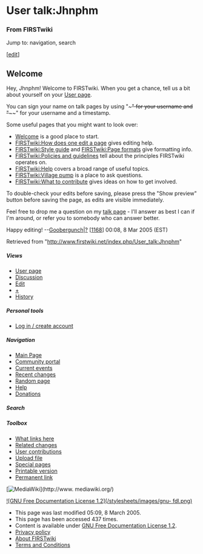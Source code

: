 # User talk:Jhnphm

### From FIRSTwiki

Jump to: navigation, search

[[edit](/index.php?title=User_talk:Jhnphm&action=edit&section=1 "Edit section:
Welcome" )]

##  Welcome

Hey, Jhnphm! Welcome to FIRSTwiki. When you get a chance, tell us a bit about
yourself on your [User page](/index.php?title=User:Jhnphm&action=edit
"User:Jhnphm" ).

You can sign your name on talk pages by using "~~~" for your username and
"~~~~" for your username and a timestamp.

Some useful pages that you might want to look over:

  * [Welcome](/index.php/FIRSTwiki:New_users_page "FIRSTwiki:New users page" ) is a good place to start. 
  * [FIRSTwiki:How does one edit a page](/index.php/FIRSTwiki:How_does_one_edit_a_page "FIRSTwiki:How does one edit a page" ) gives editing help. 
  * [FIRSTwiki:Style guide](/index.php/FIRSTwiki:Style_guide "FIRSTwiki:Style guide" ) and [FIRSTwiki:Page formats](/index.php/FIRSTwiki:Page_formats "FIRSTwiki:Page formats" ) give formatting info. 
  * [FIRSTwiki:Policies and guidelines](/index.php/FIRSTwiki:Policies_and_guidelines "FIRSTwiki:Policies and guidelines" ) tell about the principles FIRSTwiki operates on. 
  * [FIRSTwiki:Help](/index.php/FIRSTwiki:Help "FIRSTwiki:Help" ) covers a broad range of useful topics. 
  * [FIRSTwiki:Village pump](/index.php/FIRSTwiki:Village_pump "FIRSTwiki:Village pump" ) is a place to ask questions. 
  * [FIRSTwiki:What to contribute](/index.php/FIRSTwiki:What_to_contribute "FIRSTwiki:What to contribute" ) gives ideas on how to get involved. 

To double-check your edits before saving, please press the "Show preview"
button before saving the page, as edits are visible immediately.

Feel free to drop me a question on my [talk
page](/index.php/User_talk:Goobergunch "User talk:Goobergunch" ) \- I'll
answer as best I can if I'm around, or refer you to somebody who can answer
better.

Happy editing! --[Goobergunch](/index.php/User:Goobergunch "User:Goobergunch"
)|[?](/index.php/User_talk:Goobergunch "User talk:Goobergunch" )
[[1168](/index.php/1168 "1168" )] 00:08, 8 Mar 2005 (EST)

Retrieved from "<http://www.firstwiki.net/index.php/User_talk:Jhnphm>"

##### Views

  * [User page](/index.php?title=User:Jhnphm&action=edit)
  * [Discussion](/index.php/User_talk:Jhnphm)
  * [Edit](/index.php?title=User_talk:Jhnphm&action=edit)
  * [+](/index.php?title=User_talk:Jhnphm&action=edit&section=new)
  * [History](/index.php?title=User_talk:Jhnphm&action=history)

##### Personal tools

  * [Log in / create account](/index.php?title=Special:Userlogin&returnto=User_talk:Jhnphm)

[](/index.php/Main_Page "Main Page" )

##### Navigation

  * [Main Page](/index.php/Main_Page)
  * [Community portal](/index.php/FIRSTwiki:Community_portal)
  * [Current events](/index.php/Current_events)
  * [Recent changes](/index.php/Special:Recentchanges)
  * [Random page](/index.php/Special:Random)
  * [Help](/index.php/Help:Contents)
  * [Donations](/index.php/FIRSTwiki:Site_support)

##### Search



##### Toolbox

  * [What links here](/index.php/Special:Whatlinkshere/User_talk:Jhnphm)
  * [Related changes](/index.php/Special:Recentchangeslinked/User_talk:Jhnphm)
  * [User contributions](/index.php/Special:Contributions/Jhnphm)
  * [Upload file](/index.php/Special:Upload)
  * [Special pages](/index.php/Special:Specialpages)
  * [Printable version](/index.php?title=User_talk:Jhnphm&printable=yes)
  * [Permanent link](/index.php?title=User_talk:Jhnphm&oldid=40289)

[![MediaWiki](/skins/common/images/poweredby_mediawiki_88x31.png)](http://www.
mediawiki.org/)

[![GNU Free Documentation License 1.2](/stylesheets/images/gnu-
fdl.png)](http://www.gnu.org/copyleft/fdl.html)

  * This page was last modified 05:09, 8 March 2005.
  * This page has been accessed 437 times.
  * Content is available under [GNU Free Documentation License 1.2](http://www.gnu.org/copyleft/fdl.html "http://www.gnu.org/copyleft/fdl.html" ).
  * [Privacy policy](/index.php/FIRSTwiki:Privacy_policy "FIRSTwiki:Privacy policy" )
  * [About FIRSTwiki](/index.php/FIRSTwiki:About "FIRSTwiki:About" )
  * [Terms and Conditions](/index.php/FIRSTwiki:Terms_and_conditions "FIRSTwiki:Terms and conditions" )

